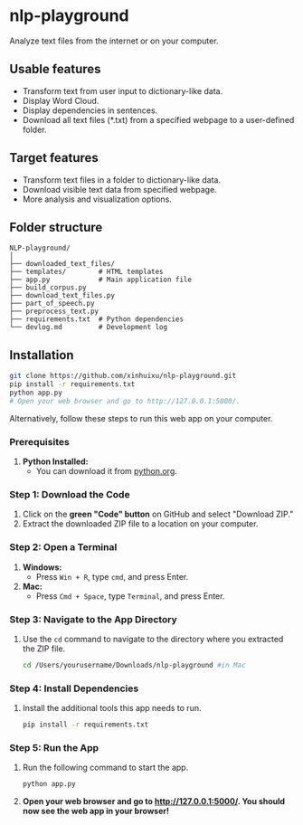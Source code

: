 # nlp-playground
Analyze text files from the internet or on your computer.

## Usable features
- Transform text from user input to dictionary-like data.
- Display Word Cloud.
- Display dependencies in sentences.
- Download all text files (*.txt) from a specified webpage to a user-defined folder.

## Target features
- Transform text files in a folder to dictionary-like data.
- Download visible text data from specified webpage.
- More analysis and visualization options.
## Folder structure
```
NLP-playground/
│
├── downloaded_text_files/    
├── templates/        # HTML templates
├── app.py            # Main application file 
├── build_corpus.py   
├── download_text_files.py  
├── part_of_speech.py 
├── preprocess_text.py
├── requirements.txt  # Python dependencies
└── devlog.md         # Development log
```

## Installation

   ```bash
   git clone https://github.com/xinhuixu/nlp-playground.git
   pip install -r requirements.txt
   python app.py
   # Open your web browser and go to http://127.0.0.1:5000/.
```
Alternatively, follow these steps to run this web app on your computer.

### Prerequisites

1. **Python Installed:**
    - You can download it from [python.org](https://www.python.org/downloads/).

### Step 1: Download the Code

1. Click on the <b>green "Code" button</b> on GitHub and select "Download ZIP."
2. Extract the downloaded ZIP file to a location on your computer.

### Step 2: Open a Terminal

1. **Windows:**
    - Press `Win + R`, type `cmd`, and press Enter.
2. **Mac:**
   - Press `Cmd + Space`, type `Terminal`, and press Enter.

### Step 3: Navigate to the App Directory

1. Use the `cd` command to navigate to the directory where you extracted the ZIP file.
   ```bash
   cd /Users/yourusername/Downloads/nlp-playground #in Mac

### Step 4: Install Dependencies
1. Install the additional tools this app needs to run.
    ```bash
    pip install -r requirements.txt


### Step 5: Run the App
1. Run the following command to start the app.
    ```bash
    python app.py
2. <b>Open your web browser and go to http://127.0.0.1:5000/. You should now see the web app in your browser!

